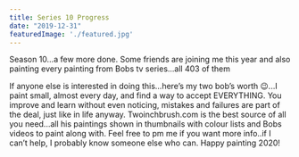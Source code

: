 ```yaml
---
title: Series 10 Progress
date: "2019-12-31"
featuredImage: './featured.jpg'
---
```


Season 10...a few more done. Some friends are joining me this year and also painting every painting from Bobs tv series...all 403 of them

<!-- end -->

 If anyone else is interested in doing this...here’s my two bob’s worth 😉...I paint small, almost every day, and find a way to accept EVERYTHING. You improve and learn without even noticing, mistakes and failures are part of the deal, just like in life anyway. Twoinchbrush.com is the best source of all you need...all his paintings shown in thumbnails with colour lists and Bobs videos to paint along with.
Feel free to pm me if you want more info..if I can’t help, I probably know someone else who can. Happy painting 2020!